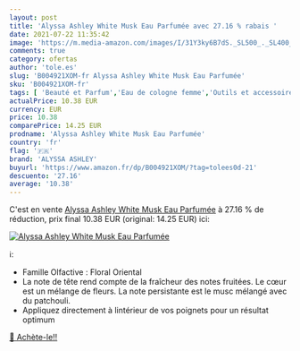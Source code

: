```yaml
---
layout: post
title: 'Alyssa Ashley White Musk Eau Parfumée avec 27.16 % rabais '
date: 2021-07-22 11:35:42
image: 'https://m.media-amazon.com/images/I/31Y3ky6B7dS._SL500_._SL400_.jpg'
comments: true
category: ofertas
author: 'tole.es'
slug: 'B004921XOM-fr Alyssa Ashley White Musk Eau Parfumée'
sku: 'B004921XOM-fr'
tags: [ 'Beauté et Parfum','Eau de cologne femme','Outils et accessoires','Parfums','Parfums femme','alyssa ashley', ]
actualPrice: 10.38 EUR
currency: EUR
price: 10.38
comparePrice: 14.25 EUR
prodname: 'Alyssa Ashley White Musk Eau Parfumée'
country: 'fr'
flag: '🇫🇷'
brand: 'ALYSSA ASHLEY'
buyurl: 'https://www.amazon.fr/dp/B004921XOM/?tag=tolees0d-21'
descuento: '27.16'
average: '10.38'
---
```


C'est en vente [Alyssa Ashley White Musk Eau Parfumée](https://www.amazon.fr/dp/B004921XOM/?tag=tolees0d-21)  à  27.16 % de réduction, prix final  10.38 EUR (original: 14.25 EUR) ici:

[![Alyssa Ashley White Musk Eau Parfumée](https://m.media-amazon.com/images/I/31Y3ky6B7dS._SL500_._SL400_.jpg)](https://www.amazon.fr/dp/B004921XOM/?tag=tolees0d-21)

ℹ️:

- Famille Olfactive : Floral Oriental
- La note de tête rend compte de la fraîcheur des notes fruitées. Le cœur est un mélange de fleurs. La note persistante est le musc mélangé avec du patchouli.
- Appliquez directement à lintérieur de vos poignets pour un résultat optimum

[🛒 Achète-le!!](https://www.amazon.fr/dp/B004921XOM/?tag=tolees0d-21)

